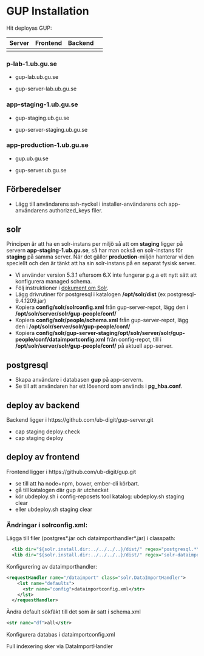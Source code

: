 # GUP Installation

Hit deployas GUP:

| Server | Frontend | Backend |  |
| --- | --- | --- | --- |
|  |  |  |  |

### p-lab-1.ub.gu.se

* gup-lab.ub.gu.se

* gup-server-lab.ub.gu.se

### app-staging-1.ub.gu.se

* gup-staging.ub.gu.se

* gup-server-staging.ub.gu.se

### app-production-1.ub.gu.se

* gup.ub.gu.se

* gup-server.ub.gu.se

## Förberedelser

* Lägg till användarens ssh-nyckel i installer-användarens och app-användarens authorized\_keys filer.

## solr

Principen är att ha en solr-instans per miljö så att om **staging** ligger på servern
**app-staging-1.ub.gu.se**, så har man också en solr-instans för **staging**
på samma server. När det gäller **production**-miljön hanterar vi den speciellt och den är tänkt att ha
sin solr-instans på en separat fysisk server.

* Vi använder version 5.3.1 eftersom 6.X inte fungerar p.g.a ett nytt sätt att konfigurera managed schema.
* Följ instruktioner i [dokument om Solr](../verktyg/solr.md).
* Lägg drivrutiner för postgresql i katalogen **\/opt\/solr\/dist** \(ex postgresql-9.4.1209.jar\)
* Kopiera **config\/solr\/solrconfig.xml** från gup-server-repot, lägg den i **\/opt\/solr\/server\/solr\/gup-people\/conf\/**
* Kopiera **config\/solr\/people\/schema.xml** från gup-server-repot, lägg den i **\/opt\/solr\/server\/solr\/gup-people\/conf\/**
* Kopiera **config\/solr\/gup-server-staging\/opt\/solr\/server\/solr\/gup-people\/conf\/dataimportconfig.xml** från config-repot, till i **\/opt\/solr\/server\/solr\/gup-people\/conf\/** på aktuell app-server.

## postgresql

* Skapa användare i databasen **gup** på app-servern.
* Se till att användaren har ett lösenord som används i **pg\_hba.conf**.

## deploy av backend

Backend ligger i https:\/\/github.com\/ub-digit\/gup-server.git

* cap staging deploy:check
* cap staging deploy

## deploy av frontend

Frontend ligger i https:\/\/github.com\/ub-digit\/gup.git

* se till att ha node+npm, bower, ember-cli körbart.
* gå till katalogen där gup är utcheckat
* kör ubdeploy.sh i config-reposets tool katalog: ubdeploy.sh staging clear
* eller ubdeploy.sh staging clear

### Ändringar i solrconfig.xml:

Lägga till filer \(postgres\*.jar och dataimporthandler\*.jar\) i classpath:

```xml
  <lib dir="${solr.install.dir:../../../..}/dist/" regex="postgresql.*\.jar" />
  <lib dir="${solr.install.dir:../../../..}/dist/" regex="solr-dataimporthandler-.*\.jar" />
```

Konfigurering av dataimporthandler:

```xml
<requestHandler name="/dataimport" class="solr.DataImportHandler">
    <lst name="defaults">
      <str name="config">dataimportconfig.xml</str>
    </lst>
  </requestHandler>
```

Ändra default sökfäkt till det som är satt i schema.xml

```xml
<str name="df">all</str>
```

Konfigurera databas i dataimportconfig.xml

Full indexering sker via DataImportHandler

